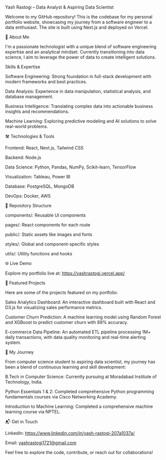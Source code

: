 Yash Rastogi – Data Analyst & Aspiring Data Scientist

Welcome to my GitHub repository! This is the codebase for my personal portfolio website, showcasing my journey from a software engineer to a data enthusiast. The site is built using Next.js and deployed on Vercel.

🚀 About Me

I'm a passionate technologist with a unique blend of software engineering expertise and an analytical mindset. Currently transitioning into data science, I aim to leverage the power of data to create intelligent solutions.

Skills & Expertise

Software Engineering: Strong foundation in full-stack development with modern frameworks and best practices.

Data Analysis: Experience in data manipulation, statistical analysis, and database management.

Business Intelligence: Translating complex data into actionable business insights and recommendations.

Machine Learning: Exploring predictive modeling and AI solutions to solve real-world problems.

🛠️ Technologies & Tools

Frontend: React, Next.js, Tailwind CSS

Backend: Node.js

Data Science: Python, Pandas, NumPy, Scikit-learn, TensorFlow

Visualization: Tableau, Power BI

Database: PostgreSQL, MongoDB

DevOps: Docker, AWS

📂 Repository Structure

components/: Reusable UI components

pages/: React components for each route

public/: Static assets like images and fonts

styles/: Global and component-specific styles

utils/: Utility functions and hooks

🌐 Live Demo

Explore my portfolio live at: https://yashrastogi.vercel.app/

📌 Featured Projects

Here are some of the projects featured on my portfolio:

Sales Analytics Dashboard: An interactive dashboard built with React and D3.js for visualizing sales performance metrics.

Customer Churn Prediction: A machine learning model using Random Forest and XGBoost to predict customer churn with 89% accuracy.

E-commerce Data Pipeline: An automated ETL pipeline processing 1M+ daily transactions, with data quality monitoring and real-time alerting system.

🧭 My Journey

From computer science student to aspiring data scientist, my journey has been a blend of continuous learning and skill development:

B.Tech in Computer Science: Currently pursuing at Moradabad Institute of Technology, India.

Python Essentials 1 & 2: Completed comprehensive Python programming fundamentals courses via Cisco Networking Academy.

Introduction to Machine Learning: Completed a comprehensive machine learning course via NPTEL.

📬 Get in Touch

LinkedIn: https://www.linkedin.com/in/yash-rastogi-207a1037a/

Email: yashrastogi1721@gmail.com

Feel free to explore the code, contribute, or reach out for collaborations!
